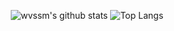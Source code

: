 <div align="center">

![wvssm's github stats](https://github-readme-stats.vercel.app/api?username=wvssm&show_icons=true&theme=tokyonight)
![Top Langs](https://github-readme-stats.vercel.app/api/top-langs/?username=wvssm&layout=compact&theme=tokyonight)

</div>  

<!--
**wvssm/wvssm** is a ✨ _special_ ✨ repository because its `README.md` (this file) appears on your GitHub profile.

Here are some ideas to get you started:

- 🔭 I’m currently working on ...
- 🌱 I’m currently learning ...
- 👯 I’m looking to collaborate on ...
- 🤔 I’m looking for help with ...
- 💬 Ask me about ...
- 📫 How to reach me: ...
- 😄 Pronouns: ...
- ⚡ Fun fact: ...
-->
